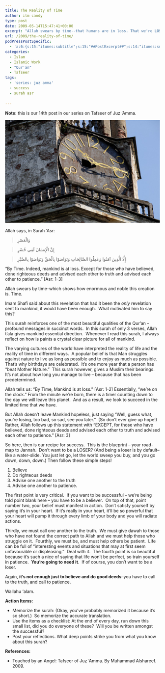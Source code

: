 ```yaml
---
title: The Reality of Time
author: ilm candy
type: post
date: 2009-05-14T15:47:41+00:00
excerpt: "Allah swears by time--that humans are in loss. That we're LOSERS, all of us. Except those who fulfill the criteria: four parts. Belief, and good deeds (the fruit of strong belief), and calling to the truth (da'wah), and patience, sweet patience."
url: /2009/the-reality-of-time/
podPressPostSpecific:
  - 'a:6:{s:15:"itunes:subtitle";s:15:"##PostExcerpt##";s:14:"itunes:summary";s:15:"##PostExcerpt##";s:15:"itunes:keywords";s:17:"##WordPressCats##";s:13:"itunes:author";s:10:"##Global##";s:15:"itunes:explicit";s:2:"No";s:12:"itunes:block";s:2:"No";}'
categories:
  - Islam
  - Islamic Work
  - "Qur'an"
  - Tafseer
tags:
  - 'series: juz amma'
  - success
  - surah asr

---
```

**Note:** this is our 14th post in our series on Tafseer of Juz &#8216;Amma.

<img src="/wp-content/uploads/clock.jpg" alt="85741170" title="85741170" class="alignnone size-full wp-image-1147" />

Allah says, in Surah &#8216;Asr:

> وَالْعَصْرِ
  
> إِنَّ الْإِنسَانَ لَفِي خُسْرٍ
  
> إِلَّا الَّذِينَ آمَنُوا وَعَمِلُوا الصَّالِحَاتِ وَتَوَاصَوْا بِالْحَقِّ وَتَوَاصَوْا بِالصَّبْرِ 

&#8220;By Time. Indeed, mankind is at loss. Except for those who have believed, done righteous deeds and advised each other to truth and advised each other to patience.&#8221; [Asr: 1-3]

Allah swears by time&#8211;which shows how enormous and noble this creation is. Time.

Imam Shafi said about this revelation that had it been the _only_ revelation sent to mankind, it would have been enough.  What motivated him to say this?
  
<!--more-->


  
This surah reinforces one of the most beautiful qualities of the Qur&#8217;an &#8211; profound messages in succinct words.  In this surah of only 3 verses, Allah t&#8217;ala gives mankind essential direction.  Whenever I read this surah, I always reflect on how is paints a crystal clear picture for all of mankind.

The varying cultures of the world have interpreted the reality of life and the reality of time in different ways.  A popular belief is that Man struggles against nature to live as long as possible and to enjoy as much as possible.  That&#8217;s why birthdays are celebrated.  It&#8217;s one more year that a person has &#8220;beat Mother Nature.&#8221;  This surah however, gives a Muslim their bearings.  It&#8217;s not about how long you manage to live &#8211; because that has been predetermined.

Allah tells us: &#8220;By Time, Mankind is at loss.&#8221; [Asr: 1-2] Essentially, &#8220;we&#8217;re on the clock.&#8221; From the minute we&#8217;re born, there is a timer counting down to the day we will leave this planet.  And as a result, we look to succeed in the limited time that we have.

But Allah doesn&#8217;t leave Mankind hopeless, just saying &#8220;Well, guess what, you&#8217;re losing, too bad, so sad, see you later.&#8221;  (So don&#8217;t ever give up hope!) Rather, Allah follows up this statement with &#8220;EXCEPT, for those who have believed, done righteous deeds and advised each other to truth and advised each other to patience.&#8221; [Asr: 3]

So here, then is our recipe for success.  This is the blueprint &#8211; your road-map to Jannah.  Don&#8217;t want to be a LOSER? (And being a loser is by default&#8211;like a water-slide. You just let go, let the world sweep you buy, and you go down, down, down.) Then follow these simple steps!

  1. Believe
  2. Do righteous deeds
  3. Advise one another to the truth
  4. Advise one another to patience.

The first point is very critical.  If you want to be successful &#8211; we&#8217;re being told point blank here &#8211; you have to be a believer.  On top of that, point number two, your belief must manifest in action.  <span class="gem">Don&#8217;t satisfy yourself by saying it&#8217;s in your heart.</span>  If it&#8217;s really in your heart, it&#8217;ll be so powerful that your heart will pump it through every limb of your body and you will radiate actions.

Thirdly, we must call one another to the truth.  We must give dawah to those who have not found the correct path to Allah and we must help those who struggle on it.  Fourthly, we must be, and must help others be patient.  Life can be full of &#8220;interesting events and situations that may at first seem unfavourable or displeasing.&#8221;  Deal with it.  The fourth point is so beautiful because it&#8217;s such a nice of saying that life won&#8217;t be perfect, so train yourself in patience.  **You&#8217;re going to need it**.  If of course, you don&#8217;t want to be a loser.

Again, **it&#8217;s not enough just to believe and do good deeds**&#8211;you have to call to the truth, and call to patience.

Wallahu &#8216;alam.

**Action Items:**

  * Memorize the surah: (Okay, you&#8217;ve probably memorized it because it&#8217;s so short.)  So memorize the accurate translation.
  * Use the items as a checklist: At the end of every day, run down this small list, did you do everyone of these?  Will you be written amongst the successful?
  * Post your reflections. What deep points strike you from what you know about this surah?

**References:**

  * Touched by an Angel: Tafseer of Juz &#8216;Amma. By Muhammad Alshareef. 2009.